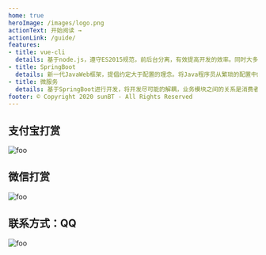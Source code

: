 ```yaml
---
home: true
heroImage: /images/logo.png
actionText: 开始阅读 →
actionLink: /guide/
features:
- title: vue-cli
  details: 基于node.js，遵守ES2015规范，前后台分离，有效提高开发的效率。同时大多数小程序也是使用vue并遵循vue语法的
- title: SpringBoot
  details: 新一代JavaWeb框架，提倡约定大于配置的理念。将Java程序员从繁琐的配置中解放，让我们更加专注于业务本身。良好的生态环境，帮助我们解决大多的问题
- title: 微服务
  details: 基于SpringBoot进行开发，将开发尽可能的解耦，业务模块之间的关系是消费者和提供者，每一个模块也可以同时作为消费者和提供者。易于针对不同的业务需求进行扩展，并且易于升级相关的技术
footer: © Copyright 2020 sunBT - All Rights Reserved
---
```

<div class="features">
<div class="feature">
<h2>支付宝打赏</h2>
<p>
<img :src="$withBase('/images/zfb.jpg')"  alt="foo">
</p>
</div>
<div class="feature">
<h2>微信打赏</h2>
<p>
<img :src="$withBase('/images/wx.jpg')"  alt="foo">
</p>
</div>
<div class="feature">
<h2>联系方式：QQ</h2>
<p>
<img :src="$withBase('/images/qq.jpg')"  alt="foo">
</p>
</div>
</div>